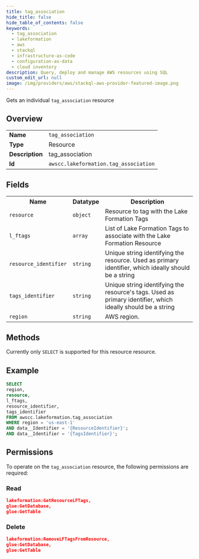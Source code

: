 ```yaml
---
title: tag_association
hide_title: false
hide_table_of_contents: false
keywords:
  - tag_association
  - lakeformation
  - aws
  - stackql
  - infrastructure-as-code
  - configuration-as-data
  - cloud inventory
description: Query, deploy and manage AWS resources using SQL
custom_edit_url: null
image: /img/providers/aws/stackql-aws-provider-featured-image.png
---
```

Gets an individual <code>tag_association</code> resource

## Overview
<table><tbody>
<tr><td><b>Name</b></td><td><code>tag_association</code></td></tr>
<tr><td><b>Type</b></td><td>Resource</td></tr>
<tr><td><b>Description</b></td><td>tag_association</td></tr>
<tr><td><b>Id</b></td><td><code>awscc.lakeformation.tag_association</code></td></tr>
</tbody></table>

## Fields
<table><tbody>
<tr><th>Name</th><th>Datatype</th><th>Description</th></tr>
<tr><td><code>resource</code></td><td><code>object</code></td><td>Resource to tag with the Lake Formation Tags</td></tr>
<tr><td><code>l_ftags</code></td><td><code>array</code></td><td>List of Lake Formation Tags to associate with the Lake Formation Resource</td></tr>
<tr><td><code>resource_identifier</code></td><td><code>string</code></td><td>Unique string identifying the resource. Used as primary identifier, which ideally should be a string</td></tr>
<tr><td><code>tags_identifier</code></td><td><code>string</code></td><td>Unique string identifying the resource's tags. Used as primary identifier, which ideally should be a string</td></tr>
<tr><td><code>region</code></td><td><code>string</code></td><td>AWS region.</td></tr>

</tbody></table>

## Methods
Currently only <code>SELECT</code> is supported for this resource resource.

## Example
```sql
SELECT
region,
resource,
l_ftags,
resource_identifier,
tags_identifier
FROM awscc.lakeformation.tag_association
WHERE region = 'us-east-1'
AND data__Identifier = '{ResourceIdentifier}';
AND data__Identifier = '{TagsIdentifier}';
```

## Permissions

To operate on the <code>tag_association</code> resource, the following permissions are required:

### Read
```json
lakeformation:GetResourceLFTags,
glue:GetDatabase,
glue:GetTable
```

### Delete
```json
lakeformation:RemoveLFTagsFromResource,
glue:GetDatabase,
glue:GetTable
```

